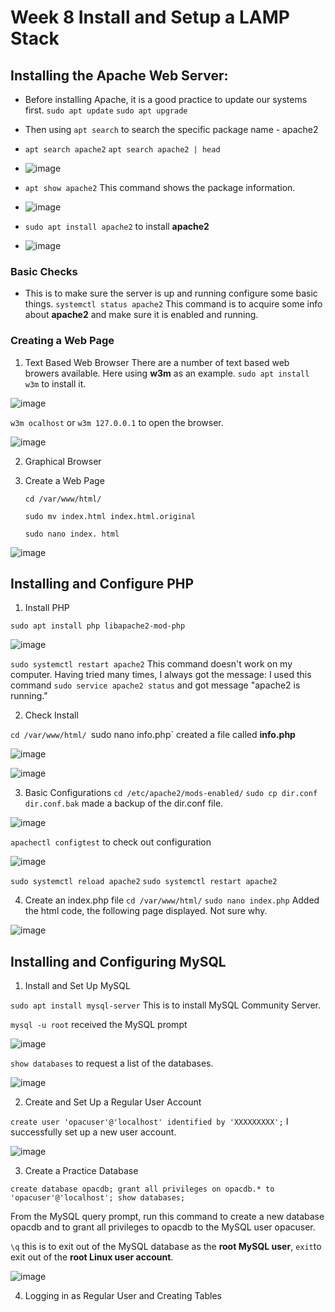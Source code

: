 # Week 8 Install and Setup a LAMP Stack
## Installing the Apache Web Server: 
- Before installing Apache, it is a good practice to update our systems first.
`sudo apt update`
`sudo apt upgrade`
- Then using `apt search` to search the specific package name - apache2
- `apt search apache2`  `apt search apache2 | head`
- 
  ![image](https://github.com/angela-ren/syslib2024/assets/58860495/3b118aee-bed4-4148-9350-3f08f38ce4bf)
  
- `apt show apache2` This command shows the package information.

- ![image](https://github.com/angela-ren/syslib2024/assets/58860495/5c0ced1b-2372-4bad-a234-6460bf4de908)

- `sudo apt install apache2` to install **apache2**

- ![image](https://github.com/angela-ren/syslib2024/assets/58860495/f7bdfa60-0aa9-42bd-9196-4db9814af845)

### Basic Checks
- This is to make sure the server is up and running configure some basic things.
  `systemctl status apache2` This command is to acquire some info about **apache2** and make sure it is enabled and running.

### Creating a Web Page
1. Text Based Web Browser
   There are a number of text based web browers available. Here using **w3m** as an example.
   `sudo apt install w3m` to install it.
   
![image](https://github.com/angela-ren/syslib2024/assets/58860495/3d98ea6d-f021-4770-a91b-4020591d1fee)

`w3m ocalhost` or `w3m 127.0.0.1` to open the browser.

![image](https://github.com/angela-ren/syslib2024/assets/58860495/eaf96ace-6344-4396-b1c2-65a0474793e7)

2. Graphical Browser

   
3. Create a Web Page
   
   `cd /var/www/html/`
   
   `sudo mv index.html index.html.original`
   
   `sudo nano index. html`

![image](https://github.com/angela-ren/syslib2024/assets/58860495/7cf42877-01a5-4087-8c13-bbbb74552ac7)

## Installing and Configure PHP

1. Install PHP

`sudo apt install php libapache2-mod-php`

![image](https://github.com/angela-ren/syslib2024/assets/58860495/da7d39ed-8c01-4b25-8ab3-7725f82d85d0)

`sudo systemctl restart apache2` This command doesn't work on my computer. Having tried many times, I always got the message: 
I used this command `sudo service apache2 status` and got message "apache2 is running."

2. Check Install

`cd /var/www/html/
`sudo nano info.php` created a file called **info.php**

![image](https://github.com/angela-ren/syslib2024/assets/58860495/faeebbef-debf-4809-9b37-5d4d06bf22a1)

![image](https://github.com/angela-ren/syslib2024/assets/58860495/11e57422-f6ff-4cdc-8440-83d9729912b5)


3. Basic Configurations
`cd /etc/apache2/mods-enabled/`   `sudo cp dir.conf dir.conf.bak`  made a backup of the dir.conf file.

![image](https://github.com/angela-ren/syslib2024/assets/58860495/a9f8815c-d9f3-4a44-a34a-571f05de5b86)

`apachectl configtest` to check out configuration

![image](https://github.com/angela-ren/syslib2024/assets/58860495/140e40d3-5272-4f91-bda4-37e869b40853)

`sudo systemctl reload apache2`   `sudo systemctl restart apache2`

4. Create an index.php file
`cd /var/www/html/`   `sudo nano index.php` Added the html code, the following page displayed. Not sure why.

![image](https://github.com/angela-ren/syslib2024/assets/58860495/00908a8d-11f8-4812-bbcc-7c6852f4ed25)

## Installing and Configuring MySQL

1. Install and Set Up MySQL
 
`sudo apt install mysql-server` This is to install MySQL Community Server.

`mysql -u root` received the MySQL prompt

![image](https://github.com/angela-ren/syslib2024/assets/58860495/b4e7ad13-a93e-4f54-b741-4c640d913cc9)

`show databases` to request a list of the databases.

![image](https://github.com/angela-ren/syslib2024/assets/58860495/4c161007-b904-4b0a-832d-cc2a29259f8d)

2. Create and Set Up a Regular User Account

`create user 'opacuser'@'localhost' identified by 'XXXXXXXXX';` I successfully set up a new user account.

![image](https://github.com/angela-ren/syslib2024/assets/58860495/cd3cfa2c-22bb-4106-bc1e-b5568d701054)

3. Create a Practice Database

`create database opacdb; grant all privileges on opacdb.* to 'opacuser'@'localhost'; show databases;`

From the MySQL query prompt, run this command to create a new database opacdb and to grant all privileges to opacdb to the MySQL user opacuser.

`\q` this is to exit out of the MySQL database as the **root MySQL user**, `exit`to exit out of the **root Linux user account**.

![image](https://github.com/angela-ren/syslib2024/assets/58860495/3fad2500-a5ea-483f-995b-9b6f17ecd90d)

4. Logging in as Regular User and Creating Tables






















   


   

